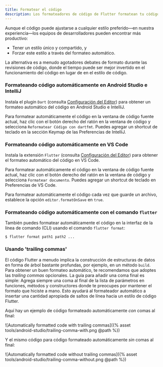 ```yaml
---
title: Formatear el código
description: Los formateadores de código de Flutter formatean tu código usando las guías de estilo recomendadas.
---
```



Aunque el código puede ajustarse a cualquier estilo preferido&mdash;en nuestra 
experiencia&mdash;los equipos de desarrolladores pueden encontrar más productivo:

* Tener un estilo único y compartido, y
* Forzar este estilo a través del formateo automático.

La alternativa es a menudo agotadores debates de formato durante las revisiones de código, donde el 
tiempo puede ser mejor invertido en el funcionamiento del código en lugar de en el estilo de código.

### Formateando código automáticamente en Android Studio e IntelliJ

Instala el plugin `Dart` (consulta [Configuración del Editor](/get-started/editor/))
para obtener un formateo automático del código en Android Studio e IntelliJ.

Para formatear automáticamente el código en la ventana de código fuente actual, haz clic con el botón 
derecho del ratón en la ventana de código y selecciona `Reformatear Código con dartfmt`. 
Puedes agregar un shortcut de teclado en la sección Keymap de las 
Preferencias de IntelliJ.

### Formateando código automáticamente en VS Code

Instala la extensión `Flutter` (consulta [Configuración del Editor](/get-started/editor/))
para obtener el formateo automático del código en VS Code.

Para formatear automáticamente el código en la ventana de código fuente actual, haz clic con el 
botón derecho del ratón en la ventana de código y selecciona `Formatear documento`. 
Puedes agregar un shortcut de teclado en Preferencias de VS Code.

Para formatear automáticamente el código cada vez que guarde un archivo, establece la opción 
`editor.formatOnSave` en `true`.

### Formateando código automáticamente con el comando `flutter`

También puedes formatear automáticamente el código en la interfaz de la línea de comando (CLI) 
usando el comando `flutter format`:

```terminal
$ flutter format path1 path2 ...
```

### Usando 'trailing commas'

El código Flutter a menudo implica la construcción de estructuras de datos en forma de árbol 
bastante profundas, por ejemplo, en un método `build`. Para obtener un buen formateo automático, 
te recomendamos que adoptes las *trailing commas* opcionales. La guía para añadir una coma final 
es simple: Agrega siempre una coma al final de la lista de parámetros en funciones, métodos y 
constructores donde te preocupes por mantener el formato que hiciste a mano. Esto ayudará al 
formateador automático a insertar una cantidad apropiada de saltos de línea hacia un estilo 
de código Flutter.

Aquí hay un ejemplo de código formateado automáticamente *con* comas al final:

![Automatically formatted code with trailing commas]({% asset tools/android-studio/trailing-comma-with.png @path %})

Y el mismo código para código formateado automáticamente *sin* comas al final:

![Automatically formatted code without trailing commas]({% asset tools/android-studio/trailing-comma-without.png @path %})
